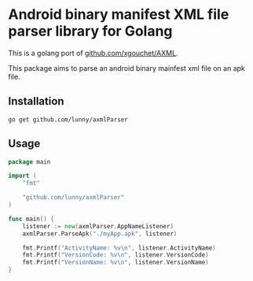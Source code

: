 Android binary manifest XML file parser library for Golang
=======

This is a golang port of [github.com/xgouchet/AXML](http://github.com/xgouchet/AXML).

This package aims to parse an android binary mainfest xml file on an apk file.

Installation
------
```
go get github.com/lunny/axmlParser
```

Usage
------

```Go
package main

import (
	"fmt"

	"github.com/lunny/axmlParser"
)

func main() {
	listener := new(axmlParser.AppNameListener)
	axmlParser.ParseApk("./myApp.apk", listener)

	fmt.Printf("ActivityName: %v\n", listener.ActivityName)
	fmt.Printf("VersionCode: %v\n", listener.VersionCode)
	fmt.Printf("VersionName: %v\n", listener.VersionName)
}
```